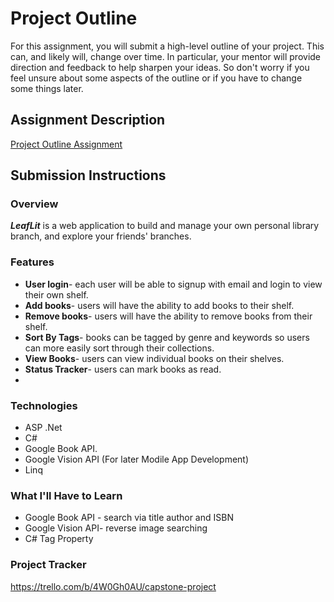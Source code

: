 # Project Outline
For this assignment, you will submit a high-level outline of your project. This can, and likely will, change over time. In particular, your mentor will provide direction and feedback to help sharpen your ideas. So don't worry if you feel unsure about some aspects of the outline or if you have to change some things later.

## Assignment Description
[Project Outline Assignment](https://education.launchcode.org/liftoff/modules/assignments/project-outline)

## Submission Instructions

### Overview
***LeafLit*** is a web application to build and manage your own personal library branch, and explore your friends' branches.

### Features
- **User login**- each user will be able to signup with email and login to view their own shelf.
- **Add books**- users will have the ability to add books to their shelf.   
- **Remove books**- users will have the ability to remove books from their shelf.
- **Sort By Tags**- books can be tagged by genre and keywords so users can more easily sort through their collections.
- **View Books**- users can view individual books on their shelves.
- **Status Tracker**- users can mark books as read.
- 
### Technologies
- ASP .Net
- C#
- Google Book API.
- Google Vision API (For later Modile App Development)
- Linq

### What I'll Have to Learn
- Google Book API - search via title author and ISBN
- Google Vision API- reverse image searching
- C# Tag Property

### Project Tracker
https://trello.com/b/4W0Gh0AU/capstone-project

